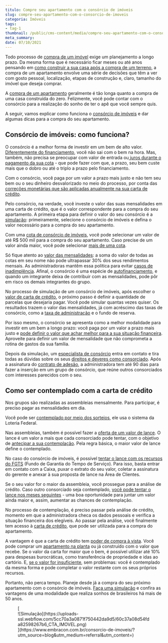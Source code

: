 ```yaml
---
titulo: Compre seu apartamento com o consórcio de imóveis
slug: compre-seu-apartamento-com-o-consorcio-de-imoveis
categoria: Imóveis
tags:
- tag-1
thumbnail: /public/cms-content/media/compre-seu-apartamento-com-o-consorcio-de-imoveis.jpg
meta_summary: 
date: 07/10/2021
---
```

Todo processo de [compra de um imóvel](https://www.embracon.com.br/blog/8-dicas-compra-primeiro-imovel) exige um planejamento a longo prazo. Da mesma forma que é necessário ficar meses ou até anos pensando em [como construir a sua casa após a compra de um terreno](https://www.embracon.com.br/blog/como-construir-a-casa-dos-sonhos-guia-completo), a compra de um apartamento envolve uma série de decisões que têm a ver com gosto pessoal, localização, etapas de construção e, claro, tamanho do imóvel que deseja comprar.

A [compra de um apartamento](https://www.embracon.com.br/blog/como-fazer-a-compra-de-um-apartamento-a-vista-com-consorcio) geralmente é tão longa quanto a compra de uma casa construída do zero. Felizmente, você pode contar com o consórcio para a realização do sonho de ter o apê que você sempre quis.

A seguir, vamos explicar como funciona o [consórcio de imóveis](https://www.embracon.com.br/blog/como-funciona-consorcio-de-imoveis) e dar algumas dicas para a compra do seu apartamento.

Consórcio de imóveis: como funciona? 
-------------------------------------

O consórcio é a melhor forma de investir em um bem de alto valor. [Diferentemente do financiamento](https://www.embracon.com.br/blog/entenda-quais-sao-as-6-maiores-desvantagens-do-financiamento), você não sai com o bem na hora. Mas, também, não precisa se preocupar com valor de entrada ou[ juros durante o pagamento da sua cota](https://www.embracon.com.br/blog/consorcio-nao-tem-juros-entenda) - que pode fazer com que, a prazo, seu bem custe mais que o dobro ou até o triplo a prazo pelo financiamento.

Com o consórcio, você paga por um valor a prazo mais justo e não tem seu bem ou o seu dinheiro desvalorizado no meio do processo, por conta das [correções monetárias que são aplicadas anualmente na sua carta de crédito](https://www.embracon.com.br/blog/reajuste-do-consorcio-entenda).

Pelo consórcio, na verdade, você investe o valor das suas mensalidades em uma carta de crédito, que é o valor correspondente para a compra do seu apartamento. A primeira etapa para definir o valor do seu consórcio é a [simulação](https://www.embracon.com.br/blog/simulacao-de-consorcio): primeiramente, selecione o consórcio de imóveis e defina o valor necessário para a compra do seu apartamento.

Com uma [cota de consórcio de imóveis](https://www.embracon.com.br/blog/guia-completo-consorcio-imobiliario), você pode selecionar um valor de até R$ 500 mil para a compra do seu apartamento. Caso precise de um valor ainda maior, você pode selecionar [mais de uma cota](https://www.embracon.com.br/blog/afinal-posso-fazer-mais-de-um-consorcio-ao-mesmo-tempo-entenda).

Só fique atento ao [valor das mensalidades](https://www.embracon.com.br/blog/qual-o-valor-ideal-da-parcela-mensal-de-um-consorcio): a soma do valor de todas as cotas em seu nome não pode ultrapassar 30% dos seus rendimentos mensais. As administradoras mantêm essa política para evitar [casos de inadimplência](https://www.embracon.com.br/blog/nao-consigo-pagar-meu-consorcio-e-agora). Afinal, o consórcio é uma espécie de [autofinanciamento](https://www.embracon.com.br/blog/autofinanciamento-o-que-e-e-como-um-consorcio-pode-ajuda-lo), e quando um integrante deixa de contribuir com as mensalidades, pode pôr em risco os demais integrantes do grupo.

No processo de simulação de um consórcio de imóveis, após escolher o [valor de carta de crédito](https://www.embracon.com.br/blog/o-que-e-a-carta-de-credito-como-funciona-e-como-usar), o próximo passo é definir a quantidade de parcelas que desejaria pagar. Você pode simular quantas vezes quiser. Os resultados trazem o valor das mensalidades, já com acréscimo das taxas de consórcio, como a [taxa de administração](https://www.embracon.com.br/blog/como-funciona-a-taxa-de-administracao-de-um-consorcio) e o fundo de reserva.

Por isso mesmo, o consórcio se apresenta como a melhor modalidade para investir em um bem a longo prazo: você paga por um valor a prazo mais justo e [pode definir o valor que achar melhor para a sua situação financeira](https://www.embracon.com.br/blog/qual-o-valor-ideal-da-parcela-mensal-de-um-consorcio). Aproveite para definir um valor de mensalidade que não comprometa a rotina de gastos da sua família.

Depois da simulação, um [especialista de consórcio](https://www.embracon.com.br/blog/tudo-o-que-voce-precisa-saber-sobre-a-importancia-de-um-consultor-de-consorcio) entra em contato e tira todas as dúvidas sobre os seus [direitos e deveres como consorciado](https://www.embracon.com.br/blog/tire-todas-as-suas-duvidas-sobre-os-direitos-e-deveres-do-consorciado). Após a assinatura do [contrato de adesão](https://www.embracon.com.br/blog/saiba-o-que-avaliar-antes-de-assinar-um-contrato-de-consorcio), a administradora tem até 90 dias para fazer a inserção em um grupo de consórcio, que reúne outros consorciados com interesses parecidos com o seu.

Como ser contemplado com a carta de crédito 
--------------------------------------------

Nos grupos são realizadas as assembleias mensalmente. Para participar, é preciso pagar as mensalidades em dia.

Você pode ser [contemplado por meio dos sorteios](https://www.embracon.com.br/blog/assembleia-de-consorcio-como-funciona), ele usa o sistema da Loteria Federal.

Nas assembleias, também é possível fazer a [oferta de um valor de lance](https://www.embracon.com.br/blog/saiba-como-definir-o-valor-de-lance-para-ser-contemplado-mais-rapido). O lance é um valor a mais que cada consorciado pode tentar, com o objetivo de [antecipar a sua contemplação](https://www.embracon.com.br/blog/antecipar-um-consorcio-descubra-aqui). Pela regra básica, o maior valor de lance define o contemplado.

No caso do consórcio de imóveis, é possível [tentar o lance com os recursos do FGTS](https://www.embracon.com.br/blog/5-passos-para-voce-usar-o-fgts-no-consorcio-imobiliario) (Fundo de Garantia do Tempo de Serviço). Para isso, basta entrar em contato com a Caixa, puxar o extrato do seu valor, coletar a assinatura do gerente e anexar à sua proposta de lance na Área de Clientes.

Se o seu valor for o maior da assembleia, você prossegue para a análise de crédito. Caso outro consorciado seja contemplado, [você pode tentar o lance nos meses seguintes](https://www.embracon.com.br/blog/como-fazer-oferta-de-lance-em-consorcio) - uma boa oportunidade para juntar um valor ainda maior e, assim, aumentar as chances de contemplação.

No processo de contemplação, é preciso passar pela análise de crédito, momento em que a administradora checa os dados pessoais e verifica a situação financeira dos elegíveis. Ao passar pela análise, você finalmente tem acesso à [carta de crédito](https://www.embracon.com.br/blog/tudo-o-que-voce-precisa-saber-sobre-a-carta-de-credito-de-consorcios), que pode ser utilizada para a compra do apartamento.

A vantagem é que a carta de crédito tem [poder de compra à vista](https://www.embracon.com.br/blog/saiba-quais-sao-os-pontos-positivos-e-negativos-de-pagar-a-vista-e-parcelado). Você pode comprar um [apartamento na planta](https://www.embracon.com.br/blog/saiba-como-comprar-apartamento-na-planta-com-consorcio) ou já construído com o valor que recebe. Se o valor da carta for maior que o bem, é possível utilizar até 10% para despesas burocráticas, como transferência de propriedade e idas ao cartório. E, [se o valor for insuficiente](https://www.embracon.com.br/blog/e-possivel-comprar-um-bem-maior-do-que-minha-carta-de-credito-a-embracon-responde), sem problemas: você é contemplado da mesma forma e pode completar o valor restante com os seus próprios recursos.

Portanto, não perca tempo. Planeje desde já a compra do seu próximo apartamento com o consórcio de imóveis. [Faça uma simulação](https://www.embracon.com.br/consorcio-de-imoveis) e confira as vantagens de uma modalidade que realiza sonhos de brasileiros há mais de 50 anos.

<figure class="w-richtext-figure-type-image w-richtext-align-center">[<div>![Simulação](https://uploads-ssl.webflow.com/5cc70a3a0871f750442da9d5/60c37a08d54fda82598267b6_CTA_IMOVEL.png)</div>](https://www.embracon.com.br/consorcio-de-imoveis/?utm_source=blog&utm_medium=referral&utm_content=)</figure>
